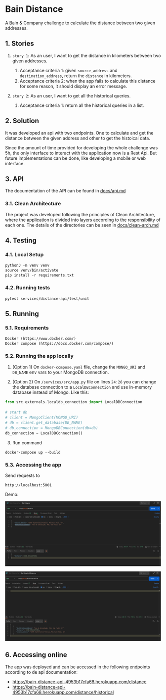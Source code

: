 # Bain Distance

A Bain & Company challenge to calculate the distance between two given addresses.

## 1. Stories
1. `story 1`: As an user, I want to get the distance in kilometers between two given addresses.
   1. Acceptance criteria 1: given `source_address` and `destination_address`, return the `distance` in kilometers.
   2. Acceptance criteria 2: when the app fails to calculate this distance for some reason, it should display an error message.


2. `story 2`: As an user, I want to get all the historical queries.
   1. Acceptance criteria 1: return all the historical queries in a list.

## 2. Solution
It was developed an api with two endpoints. One to calculate and get the distance between the given address and other to get the histoical data.

Since the amount of time provided for developing the whole challenge was 5h, the only interface to interact with the application now is a Rest Api. But future implementations can be done, like developing a mobile or web interface.

## 3. API
The documentation of the API can be found in [docs/api.md](docs/api.md)

### 3.1. Clean Architecture
The project was developed following the principles of Clean Architecture, where the application is divided into layers according to the responsibility of each one. The details of the directories can be seen in [docs/clean-arch.md](docs/clean-arch.md)

## 4. Testing

### 4.1. Local Setup

```shell
python3 -m venv venv
source venv/bin/activate
pip install -r requirements.txt
```

### 4.2. Running tests

```shell
pytest services/distance-api/test/unit
```

## 5. Running
### 5.1. Requirements
```
Docker (https://www.docker.com/)
Docker compose (https://docs.docker.com/compose/)
```

### 5.2. Running the app locally

1. (Option 1) On `docker-compose.yaml` file, change the `MONGO_URI` and `DB_NAME` env vars to your MongoDB connection.

2. (Option 2) On `/services/src/app.py` file on lines `24:26` you can change the database connection to a `LocalDBConnection` and use in-memory database instead of Mongo. Like this:

```python
from src.externals.localdb_connection import LocalDBConnection

# start db
# client = MongoClient(MONGO_URI)
# db = client.get_database(DB_NAME)
# db_connection = MongoDBConnection(db=db)
db_connection = LocalDBConnection()
```

3. Run command
```shell
docker-compose up --build
```

### 5.3. Accessing the app

Send requests to
```
http://localhost:5001
```

Demo:

![Demo 01](docs/img/demo.png)

![Demo 02](docs/img/demo02.png)


## 6. Accessing online

The app was deployed and can be accessed in the following endpoints according to de api documentation:
- https://bain-distance-api-4953b17cfa68.herokuapp.com/distance
- https://bain-distance-api-4953b17cfa68.herokuapp.com/distance/historical
